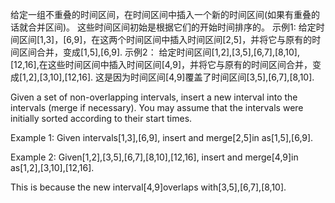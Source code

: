 给定一组不重叠的时间区间，在时间区间中插入一个新的时间区间(如果有重叠的话就合并区间)。
这些时间区间初始是根据它们的开始时间排序的。
示例1:
给定时间区间[1,3]，[6,9]，在这两个时间区间中插入时间区间[2,5]，并将它与原有的时间区间合并，变成[1,5],[6,9].
示例2：
给定时间区间[1,2],[3,5],[6,7],[8,10],[12,16],在这些时间区间中插入时间区间[4,9]，并将它与原有的时间区间合并，变成[1,2],[3,10],[12,16].
这是因为时间区间[4,9]覆盖了时间区间[3,5],[6,7],[8,10].

Given a set of non-overlapping intervals, insert a new interval into the intervals (merge if necessary).
You may assume that the intervals were initially sorted according to their start times.

Example 1: 
Given intervals[1,3],[6,9], insert and merge[2,5]in as[1,5],[6,9].

Example 2: 
Given[1,2],[3,5],[6,7],[8,10],[12,16], insert and merge[4,9]in as[1,2],[3,10],[12,16].

This is because the new interval[4,9]overlaps with[3,5],[6,7],[8,10].

